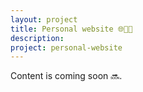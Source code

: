 ```yaml
---
layout: project
title: Personal website 🌐👨‍🎓
description: 
project: personal-website
---
```

Content is coming soon 🔜.